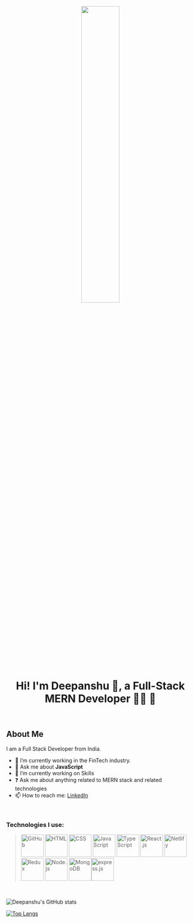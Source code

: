 <div align="center">
<img src="https://camo.githubusercontent.com/12254fd8d6359609f6f8bac3f69f098421ef772d916420cdf2dd703bbb4d39bd/68747470733a2f2f73646b2e6269746d6f6a692e636f6d2f72656e6465722f70616e656c2f32303035343930322d3130303132313639343235385f322d73352d76312e706e673f7472616e73706172656e743d312670616c657474653d31267363616c653d32" align="center" style="width: 45%; height:45% " />
</div> 

# <div align="center">Hi! I'm Deepanshu 👋, a Full-Stack MERN Developer 👨‍💻 🚀</div>  
<br/>

## About Me
I am a Full Stack Developer  from India.

- 🌱 I’m currently working in the FinTech industry.
- 💬 Ask me about <b>JavaScript</b>
- 🔭 I’m currently working on Skills  
- ❓ Ask me about anything related to MERN stack and related technologies  
- 📫 How to reach me: [LinkedIn](https://www.linkedin.com/in/deepanshu-mehra-14a472233/)

<br/>

### Technologies I use:

> <img src='https://github.com/belferink1996/belferink1996/blob/main/icons/github.svg' alt='GitHub' height='60' /> <img src='https://github.com/belferink1996/belferink1996/blob/main/icons/html.svg' alt='HTML' height='60' /> <img src='https://github.com/belferink1996/belferink1996/blob/main/icons/css.svg' alt='CSS' height='60' /> <img src='https://github.com/belferink1996/belferink1996/blob/main/icons/javascript.svg' alt='JavaScript' height='60' /> <img src='https://github.com/belferink1996/belferink1996/blob/main/icons/typescript.svg' alt='TypeScript' height='60' /> <img src='https://github.com/belferink1996/belferink1996/blob/main/icons/react.svg' alt='React.js' height='60' /> <img src='https://ucarecdn.com//18f8cbd7-fcd7-43b9-bc2e-3fc86cabf058/' alt='Netlify' height='60' /> <img src='https://github.com/belferink1996/belferink1996/blob/main/icons/redux.svg' alt='Redux' height='60' /> <img src='https://github.com/belferink1996/belferink1996/blob/main/icons/nodejs.svg' alt='Node.js' height='60' /> <img src='https://github.com/belferink1996/belferink1996/blob/main/icons/mongodb.svg' alt='MongoDB' height='60' /><img src='https://expressjs.com/images/express-facebook-share.png' alt='express.js' height='60' /> 

<br/>

<div display="flex" align-item="center" text-align="center">
  <div align-item="center" text-align="center">
    
![Deepanshu's GitHub stats](https://github-readme-stats.vercel.app/api?username=dmehra2102&show_icons=true&theme=radical)
    
  </div align-item="center" text-align="center">
  <div>
    
[![Top Langs](https://github-readme-stats.vercel.app/api/top-langs/?username=dmehra2102&layout=compact)](https://github.com/dmehra2102/github-readme-stats)
    
  </div>
  </div>
<!--
**dmehra2102/dmehra2102** is a ✨ _special_ ✨ repository because its `README.md` (this file) appears on your GitHub profile.

Here are some ideas to get you started:

- 🔭 I’m currently working on ...
- 🌱 I’m currently learning ...
- 👯 I’m looking to collaborate on ...
- 🤔 I’m looking for help with ...
- 💬 Ask me about ...
- 📫 How to reach me: ...
- 😄 Pronouns: ...
- ⚡ Fun fact: ...
-->
